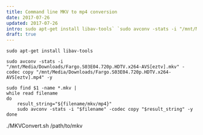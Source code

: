 ```yaml
---
title: Command line MKV to mp4 conversion
date: 2017-07-26
updated: 2017-07-26
intro: sudo apt-get install libav-tools` `sudo avconv -stats -i "/mnt/Media/Downloads/Fargo.S03E04.720p.HDTV.x264-AVS[eztv].mkv" -codec copy "/mnt/Media/Downloads/Fargo.S03E04.720p.HDTV....
draft: true
---
```


`sudo apt-get install libav-tools`

`sudo avconv -stats -i "/mnt/Media/Downloads/Fargo.S03E04.720p.HDTV.x264-AVS[eztv].mkv" -codec copy "/mnt/Media/Downloads/Fargo.S03E04.720p.HDTV.x264-AVS[eztv].mp4" -y`

```
sudo find $1 -name *.mkv |
while read filename
do
	result_string="${filename/mkv/mp4}"
	sudo avconv -stats -i "$filename" -codec copy "$result_string" -y
done
```

./MKVConvert.sh /path/to/mkv